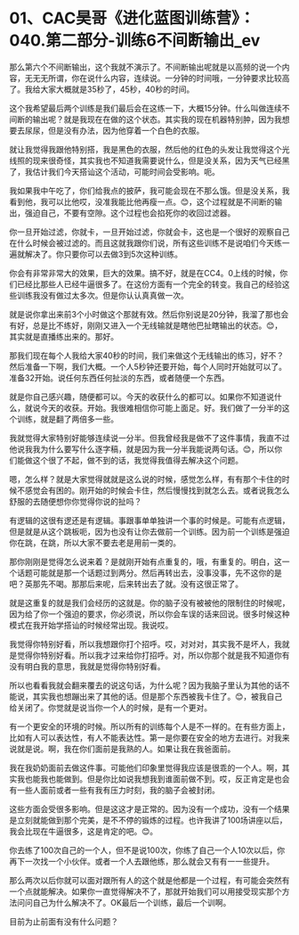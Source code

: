 # 01、CAC昊哥《进化蓝图训练营》：040.第二部分-训练6不间断输出_ev

那么第六个不间断输出，这个我就不演示了。不间断输出呢就是以高频的说一个内容，无无无所谓，你在说什么内容，连续说。一分钟的时间哦，一分钟要求比较高了。我给大家大概就是35秒了，45秒，40秒的时间。

这个我希望最后两个训练是我们最后会在这练一下，大概15分钟。什么叫做连续不间断的输出呢？就是我现在在做的这个状态。其实我的现在机器特别肿，因为我想要去尿尿，但是没有办法，因为他穿着一个白色的衣服。

就让我觉得我跟他特别搭，我是黑色的衣服，然后他的红色的头发让我觉得这个光线照的现来很奇怪，其实我也不知道我需要说什么，但是没关系，因为天气已经黑了，我估计我们今天搭讪这个活动，可能时间会受影响。呃。

我如果我中午吃了，你们给我点的披萨，我可能会现在不那么饿。但是没关系，我看到他，我可以比他哎，没准我能比他再瘦一点。😊，这个过程就是不间断的输出，强迫自己，不要有空隙。这个过程也会掐死你的收回过滤器。

你一旦开始过滤，你就卡，一旦开始过滤，你就会卡，这也是一个很好的观察自己在什么时候会被过滤的。而且这就我跟你们说，所有这些训练不是说咱们今天练一遍就解决了。你只要你可以去做3到5次这种训练。

你会有非常非常大的效果，巨大的效果。搞不好，就是在CC4。0上线的时候，你们已经比那些人已经牛逼很多了。在这份方面有一个完全的转变。我自己的经验这些训练我没有做过太多次。但是你认认真真做一次。

就是说你拿出来前3个小时做这个那就有效。然后你别说是20分钟，我溜了那也会有好，总是比不练好，刚刚又进入一个无线输就是瞎他巴扯瞎输出的状态。😊，其实就是直播练出来的。那好。

那我们现在每个人我给大家40秒的时间，我们来做这个无线输出的练习，好不？然后准备一下啊，我们大概。一个人5秒钟还要开始，每个人同时开始就可以了。准备32开始。说任何东西任何扯淡的东西，或者随便一个东西。

就是你自己感兴趣，随便都可以。今天的收获什么的都可以。如果你不知道说什么，就说今天的收获。开始。我很难相信你可能上面足。好。我们做了一分半的这个训练，就是翻了两倍多一些。

我就觉得大家特别好能够连续说一分半。但我曾经我是做不了这件事情，我直不过他说我我为什么要写什么逐字稿，就是因为我一分半我能说两句话。😊，所以你们能做这个很了不起，做不到的话，我觉得我值得去解决这个问题。

嗯，怎么样？就是大家觉得就就是这么说的时候，感觉怎么样，有有那个卡住的时候不感觉会有困的。刚开始的时候会卡住，然后慢慢找到就怎么去。或者说我怎么舒服的去随便想你你觉得你说的扯吗？

有逻辑的这很有逻还是有逻辑。事跟事单单独讲一个事的时候是。可能有点逻辑，但是就是从这个跳板呃，因为也没有让你去做前一个训练。因为前一个训练是强迫你在跳，在跳，所以大家不要去老是用前一类的。

那你刚刚是觉得怎么说来着？是就刚开始有点重复的，哦，有重复的。明白，这一个话题可能就是那一个话题过到两分。然后再转出去，没事没事，先不这你的是吧？英那先不喝。那那后来呢，后来转出去了就。没有这很正常了。

就是这重复的就是我们会经历的这就是。你的脑子没有被被他的限制住的时候呢，因为给了你一个强迫的要求，你必须说，所以你会车误的话来回说。很多时候这种模式在我开始学搭讪的时候经常出现。我说哎。

我觉得你特别好看，所以我想跟你打个招呼。哎，对对对，其实我不是坏人，我就是觉得你特别好看。所以我才过来给你打招呼。对，所以你那个就是我不知道你有没有明白我的意思，我就是觉得你特别好看。

所以也看看我就会翻来覆去的说这句话，为什么呢？因为我脑子里认为其他的话不能说，其实我也想蹦出来了其他的话。但是那个东西被我卡住了。😊，被我自己给关闭了。你觉就是说当你一个人的时候，是有一个更对。

有一个更安全的环境的时候。所以所有的训练每个人是不一样的。在有些方面上，比如有人可以表达性，有人不能表达性。第一是你要在安全的地方去进行。对我来说就是说。啊，我在你们面前是我熟的人。如果让我在我爸面前。

我在我奶奶面前去做这件事。可能他们印象里觉得我应该是很乖的一个人。啊，其实我也能我也能做到。但是你比如说我想我到谁面前做不到。哎，反正肯定是也会有一些人面前或者一些有我有压力时刻，我的脑子会被封闭。

这些方面会受很多影响。但是这这才是正常的。因为没有一个成功，没有一个结果是立刻就能做到那个完美，是不不停的锻炼的过程。也许我讲了100场讲座以后，我会比现在牛逼很多，这是肯定的吧。😊。

你去练了100次自己的一个人，但不是说100次，你练了自己一个人10次以后，你再下一次找一个小伙伴。或者一个人去跟他练，那么就会又有有一一些提升。

那么两次以后你就可以面对跟所有人的这个就是他都是一个过程，有可能会突然有一个点就能解决。如果你一直觉得解决不了，那就开始我们可以用接受现实那个方法问问自己为什么解决不了。OK最后一个训练，最后一个训啊。

目前为止前面有没有什么问题？